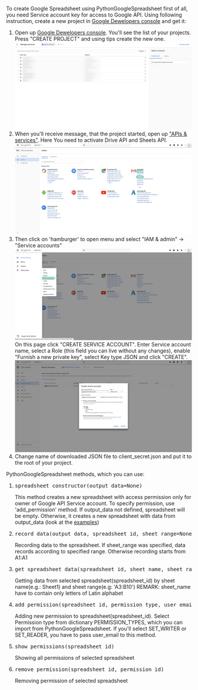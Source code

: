 <p>To create Google Spreadsheet using PythonGoogleSpreadsheet first of all, you need Service account key for 
    access to Google API. Using following instruction, create a new project in 
    <a href="https://console.developers.google.com/cloud-resource-manager">Google Dewelopers console</a> and get it:
</p>
<ol>
    <li>Open up <a href="https://console.developers.google.com/cloud-resource-manager">Google Dewelopers console</a>. 
        You'll see the list of your projects. Press "CREATE PROJECT" and using tips create the new one.
        <img src="https://raw.githubusercontent.com/HolmesInc/PythonGoogleSpreadsheet/master/docs/1_dev_console.jpg">
    </li>
    <li>When you'll receive message, that the project started, open up 
        <a href="https://console.developers.google.com/apis/library?project=pages-test">"APIs & services"</a>. Here 
        You need to activate Drive API and Sheets API. 
        <img src="https://raw.githubusercontent.com/HolmesInc/PythonGoogleSpreadsheet/master/docs/2_activating_apis.jpg">
    </li>
    <li>Then click on 'hamburger' to open menu and select "IAM & admin" -> "Service accounts" 
        <img src="https://raw.githubusercontent.com/HolmesInc/PythonGoogleSpreadsheet/master/docs/3_service_account.jpg">
        On this page click "CREATE SERVICE ACCOUNT". Enter Service account name, select a Role (this field you can 
        live without any changes), enable "Furnish a new private key", select Key type JSON and click "CREATE".
        <img src="https://raw.githubusercontent.com/HolmesInc/PythonGoogleSpreadsheet/master/docs/4_creating_serv_acc.jpg">
    </li>
    <li>Change name of downloaded JSON file to client_secret.json and put it to the root of your project.
    </li>
</ol>
<p>PythonGoogleSpreadsheet methods, which you can use:</p>
<ol>
    <li>
        <pre>spreadsheet_constructor(output_data=None)</pre>
        This method creates a new spreadsheet with access permission only for owner of Google API Service account.
        To specify permission, use 'add_permission' method. If output_data not defined, spreadsheet will be empty. 
        Otherwise, it creates a new spreadsheet with data from output_data (look at the 
        <a href="https://github.com/HolmesInc/PythonGoogleSpreadsheet/tree/master/examples">examples</a>)
    </li>
    <li>
        <pre>record_data(output_data, spreadsheet_id, sheet_range=None)</pre>
        Recording data to the spreadsheet. If sheet_range was specified, data records according to specified range. 
        Otherwise recording starts from A1:A1
    </li>
    <li>
        <pre>get_spreadsheet_data(spreadsheet_id, sheet_name, sheet_range)</pre>
        Getting data from selected spreadsheet(spreadsheet_id) by sheet name(e.g.: Sheet1) and sheet range(e.g: 'A3:B10')
        REMARK: sheet_name have to contain only letters of Latin alphabet
    </li>
    <li>
        <pre>add_permission(spreadsheet_id, permission_type, user_email=None)</pre>
        Adding new permission to spreadsheet(spreadsheet_id). Select Permission type from dictionary PERMISSION_TYPES,
        which you can import from PythonGoogleSpreadsheet. If you'll select SET_WRITER or SET_READER, you have to pass 
        user_email to this method.
    </li>
    <li>
        <pre>show_permissions(spreadsheet_id)</pre>
        Showing all permissions of selected spreadsheet
    </li>
    <li>
        <pre>remove_permission(spreadsheet_id, permission_id)</pre>
        Removing permission of selected spreadsheet
    </li>
</ol>


